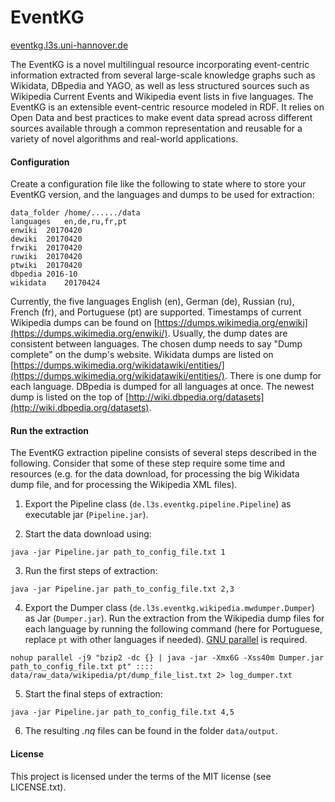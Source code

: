 # EventKG
[eventkg.l3s.uni-hannover.de](http://eventkg.l3s.uni-hannover.de/)

The EventKG is a novel multilingual resource incorporating event-centric information extracted from several large-scale knowledge graphs such as Wikidata, DBpedia and YAGO, as well as less structured sources such as Wikipedia Current Events and Wikipedia event lists in five languages. The EventKG is an extensible event-centric resource modeled in RDF. It relies on Open Data and best practices to make event data spread across different sources available through a common representation and reusable for a variety of novel algorithms and real-world applications.

#### Configuration

Create a configuration file like the following to state where to store your EventKG version, and the languages and dumps to be used for extraction:

```
data_folder	/home/....../data
languages	en,de,ru,fr,pt
enwiki	20170420
dewiki	20170420
frwiki	20170420
ruwiki	20170420
ptwiki	20170420
dbpedia	2016-10
wikidata	20170424
```
Currently, the five languages English (en), German (de), Russian (ru), French (fr), and Portuguese (pt) are supported.
Timestamps of current Wikipedia dumps can be found on [https://dumps.wikimedia.org/enwiki](https://dumps.wikimedia.org/enwiki/). Usually, the dump dates are consistent between languages. The chosen dump needs to say "Dump complete" on the dump's website.
Wikidata dumps are listed on [https://dumps.wikimedia.org/wikidatawiki/entities/](https://dumps.wikimedia.org/wikidatawiki/entities/). There is one dump for each language.
DBpedia is dumped for all languages at once. The newest dump is listed on the top of [http://wiki.dbpedia.org/datasets](http://wiki.dbpedia.org/datasets).

#### Run the extraction

The EventKG extraction pipeline consists of several steps described in the following. Consider that some of these step require some time and resources (e.g. for the data download, for processing the big Wikidata dump file, and for processing the Wikipedia XML files).

1. Export the Pipeline class (`de.l3s.eventkg.pipeline.Pipeline`) as executable jar (`Pipeline.jar`).

2. Start the data download using:

```java -jar Pipeline.jar path_to_config_file.txt 1```

3. Run the first steps of extraction:

```java -jar Pipeline.jar path_to_config_file.txt 2,3```

4. Export the Dumper class (`de.l3s.eventkg.wikipedia.mwdumper.Dumper`) as Jar (`Dumper.jar`). Run the extraction from the Wikipedia dump files for each language by running the following command (here for Portuguese, replace `pt` with other languages if needed). [GNU parallel](https://www.gnu.org/software/parallel/) is required.

```nohup parallel -j9 "bzip2 -dc {} | java -jar -Xmx6G -Xss40m Dumper.jar path_to_config_file.txt pt" :::: data/raw_data/wikipedia/pt/dump_file_list.txt 2> log_dumper.txt```

5. Start the final steps of extraction:

```java -jar Pipeline.jar path_to_config_file.txt 4,5```

6. The resulting *.nq* files can be found in the folder `data/output`.

#### License ####

This project is licensed under the terms of the MIT license (see LICENSE.txt).